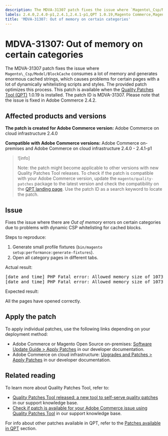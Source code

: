 ```yaml
---
description: The MDVA-31307 patch fixes the issue where `Magento\_Csp/Model/BlockCache` consumes a lot of memory and generates enormous cached strings, which causes problems for certain pages with a lot of dynamically whitelisting scripts and styles. The provided patch optimizes this process. This patch is available when the [Quality Patches Tool (QPT)](https://support.magento.com/hc/en-us/articles/360047139492) 1.0.19 is installed. The patch ID is MDVA-31307. Please note that the issue is fixed in Adobe Commerce 2.4.2.
labels: 2.4.0,2.4.0-p1,2.4.1,2.4.1-p1,QPT 1.0.19,Magento Commerce,Magento Commerce Cloud,Quality Patches Tool,PHP Fatal Error,category pages,error message,memory,support tools,cloud infrastructure,on-premises
title: 'MDVA-31307: Out of memory on certain categories'
---
```


# MDVA-31307: Out of memory on certain categories

The MDVA-31307 patch fixes the issue where `Magento\_Csp/Model/BlockCache` consumes a lot of memory and generates enormous cached strings, which causes problems for certain pages with a lot of dynamically whitelisting scripts and styles. The provided patch optimizes this process. This patch is available when the [Quality Patches Tool (QPT)](https://support.magento.com/hc/en-us/articles/360047139492) 1.0.19 is installed. The patch ID is MDVA-31307. Please note that the issue is fixed in Adobe Commerce 2.4.2.

## Affected products and versions

 **The patch is created for Adobe Commerce version:** Adobe Commerce on cloud infrastructure 2.4.0

 **Compatible with Adobe Commerce versions:** Adobe Commerce on-premises and Adobe Commerce on cloud infrastructure 2.4.0 - 2.4.1-p1

 >![info]
 >
 >Note: the patch might become applicable to other versions with new Quality Patches Tool releases. To check if the patch is compatible with your Adobe Commerce version, update the `magento/quality-patches` package to the latest version and check the compatibility on the [QPT landing page](https://devdocs.magento.com/quality-patches/tool.html#patch-grid). Use the patch ID as a search keyword to locate the patch.

## Issue

Fixes the issue where there are *Out of memory* errors on certain categories due to problems with dynamic CSP whitelisting for cached blocks.

 <span class="wysiwyg-underline">Steps to reproduce:</span>

1. Generate small profile fixtures (`bin/magento setup:performance:generate-fixtures`).
1. Open all category pages in different tabs.

 <span class="wysiwyg-underline">Actual result:</span>

<pre>[date and time] PHP Fatal error: Allowed memory size of 1073741824 bytes exhausted (tried to allocate 90112 bytes) in Unknown on line 0
[date and time] PHP Fatal error: Allowed memory size of 1073741824 bytes exhausted (tried to allocate 33554440 bytes) in /app/<project id>/vendor/magento/module-csp/Model/Collector/DynamicCollector.php on line 31</pre>

 <span class="wysiwyg-underline">Expected result:</span>

All the pages have opened correctly.

## Apply the patch

To apply individual patches, use the following links depending on your deployment method:

* Adobe Commerce or Magento Open Source on-premises: [Software Update Guide > Apply Patches](https://devdocs.magento.com/guides/v2.4/comp-mgr/patching/mqp.html) in our developer documentation.
* Adobe Commerce on cloud infrastructure: [Upgrades and Patches > Apply Patches](https://devdocs.magento.com/cloud/project/project-patch.html) in our developer documentation.

## Related reading

To learn more about Quality Patches Tool, refer to:

* [Quality Patches Tool released: a new tool to self-serve quality patches](https://support.magento.com/hc/en-us/articles/360047139492) in our support knowledge base.
* [Check if patch is available for your Adobe Commerce issue using Quality Patches Tool](https://support.magento.com/hc/en-us/articles/360047125252) in our support knowledge base.

For info about other patches available in QPT, refer to the [Patches available in QPT](https://support.magento.com/hc/en-us/sections/360010506631-Patches-available-in-MQP-tool-) section.